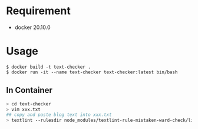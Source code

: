 # Requirement

* docker 20.10.0

# Usage

```bach
$ docker build -t text-checker .
$ docker run -it --name text-checker text-checker:latest bin/bash
```

## In Container

```bash
> cd text-checker
> vim xxx.txt
## copy and paste blog text into xxx.txt
> textlint --rulesdir node_modules/textlint-rule-mistaken-ward-check/lib/ xxx.txt -f pretty-error
```
